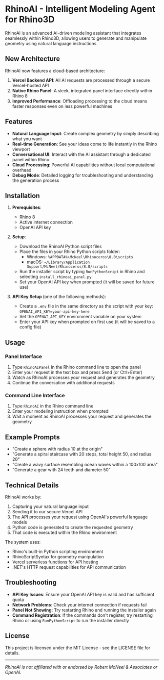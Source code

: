 # RhinoAI - Intelligent Modeling Agent for Rhino3D

RhinoAI is an advanced AI-driven modeling assistant that integrates seamlessly within Rhino3D, allowing users to generate and manipulate geometry using natural language instructions.

## New Architecture

RhinoAI now features a cloud-based architecture:

1. **Vercel Backend API**: All AI requests are processed through a secure Vercel-hosted API
2. **Native Rhino Panel**: A sleek, integrated panel interface directly within Rhino 8
3. **Improved Performance**: Offloading processing to the cloud means faster responses even on less powerful machines

## Features

- **Natural Language Input**: Create complex geometry by simply describing what you want
- **Real-time Generation**: See your ideas come to life instantly in the Rhino viewport
- **Conversational UI**: Interact with the AI assistant through a dedicated panel within Rhino
- **Cloud Processing**: Powerful AI capabilities without local computational overhead
- **Debug Mode**: Detailed logging for troubleshooting and understanding the generation process

## Installation

1. **Prerequisites**:
   - Rhino 8 
   - Active internet connection
   - OpenAI API key

2. **Setup**:
   - Download the RhinoAI Python script files
   - Place the files in your Rhino Python scripts folder:
     - Windows: `%APPDATA%\McNeel\Rhinoceros\8.0\scripts`
     - macOS: `~/Library/Application Support/McNeel/Rhinoceros/8.0/scripts`
   - Run the installer script by typing `RunPythonScript` in Rhino and selecting `install_rhinoai_panel.py`
   - Set your OpenAI API key when prompted (it will be saved for future use)

3. **API Key Setup** (one of the following methods):
   - Create a `.env` file in the same directory as the script with your key: `OPENAI_API_KEY=your-api-key-here`
   - Set the `OPENAI_API_KEY` environment variable on your system
   - Enter your API key when prompted on first use (it will be saved to a config file)

## Usage

### Panel Interface

1. Type `RhinoAIPanel` in the Rhino command line to open the panel
2. Enter your request in the text box and press Send (or Ctrl+Enter)
3. Watch as RhinoAI processes your request and generates the geometry
4. Continue the conversation with additional requests

### Command Line Interface

1. Type `RhinoAI` in the Rhino command line
2. Enter your modeling instruction when prompted
3. Wait a moment as RhinoAI processes your request and generates the geometry

## Example Prompts

- "Create a sphere with radius 10 at the origin"
- "Generate a spiral staircase with 20 steps, total height 50, and radius 20"
- "Create a wavy surface resembling ocean waves within a 100x100 area"
- "Generate a gear with 24 teeth and diameter 50"

## Technical Details

RhinoAI works by:

1. Capturing your natural language input
2. Sending it to our secure Vercel API
3. The API processes your request using OpenAI's powerful language models
4. Python code is generated to create the requested geometry
5. That code is executed within the Rhino environment

The system uses:
- Rhino's built-in Python scripting environment
- RhinoScriptSyntax for geometry manipulation
- Vercel serverless functions for API hosting
- .NET's HTTP request capabilities for API communication

## Troubleshooting

- **API Key Issues**: Ensure your OpenAI API key is valid and has sufficient quota
- **Network Problems**: Check your internet connection if requests fail
- **Panel Not Showing**: Try restarting Rhino and running the installer again
- **Command Registration**: If the commands don't register, try restarting Rhino or using `RunPythonScript` to run the installer directly

## License

This project is licensed under the MIT License - see the LICENSE file for details.

---

*RhinoAI is not affiliated with or endorsed by Robert McNeel & Associates or OpenAI.* 